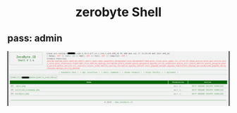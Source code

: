 <h1><p align="center"> zerobyte Shell </p></h1>

## pass: admin
<img src="https://raw.githubusercontent.com/1337r0j4n/php-backdoors/main/.img/105.png">
